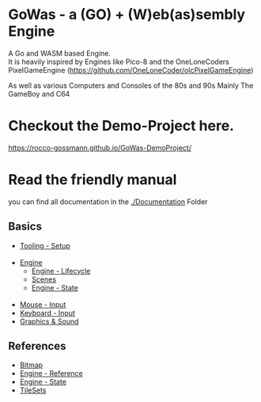# GoWas - a (GO) + (W)eb(as)sembly Engine

A Go and WASM based Engine.  
It is heavily inspired by Engines like Pico-8 and the OneLoneCoders PixelGameEngine
(https://github.com/OneLoneCoder/olcPixelGameEngine)

As well as various Computers and Consoles of the 80s and 90s Mainly The GameBoy and C64

# Checkout the Demo-Project here.
https://rocco-gossmann.github.io/GoWas-DemoProject/

# Read the friendly manual 
you can find all documentation in the [./Documentation](./Documentation) Folder

## Basics
- [Tooling - Setup ](./Documentation/Setup.md)<br><br>
- [Engine](./Documentation/Engine.md)
    - [Engine - Lifecycle](./Documentation/EngineLifecycle.md) 
    - [Scenes](./Documentation/Scenes.md)
    - [Engine - State](./Documentation/reference/EngineState.md)<br> <br>
- [Mouse - Input](./Documentation/MouseInput.md) 
- [Keyboard - Input](./Documentation/KeyboardInput.md) 
- [Graphics & Sound](./Documentation/Graphics_and_Sound.md)

## References
- [Bitmap](./Documentation/reference/Bitmap.md)
- [Engine - Reference](./Documentation/reference/Engine.md)
- [Engine - State](./Documentation/reference/EngineState.md)
- [TileSets](./Documentation/reference/TileSets.md)

